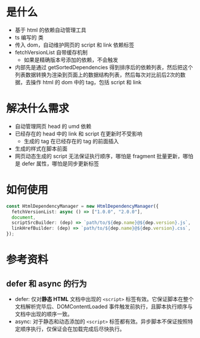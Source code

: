 # 是什么

- 基于 html 的依赖自动管理工具
- ts 编写的 类
- 传入 dom，自动维护网页的 script 和 link 依赖标签
- fetchVersionList 自带缓存机制
  - 如果是精确版本号添加的依赖，不会触发
- 内部先是通过 getSortedDependencies 得到排序后的依赖列表，然后把这个列表数据转换为渲染到页面上的数据结构列表，然后每次对比前后2次的数据，去操作 html 的 dom 中的 tag，包括 script 和 link

# 解决什么需求

- 自动管理网页 head 的 umd 依赖
- 已经存在的 head 中的 link 和 script 在更新时不受影响
  - 生成的 tag 在已经存在的 tag 的前面插入
- 生成的样式在脚本前面
- 网页动态生成的 script 无法保证执行顺序，哪怕是 fragment 批量更新，哪怕是 defer 属性，哪怕是同步更新标签


# 如何使用

```ts
const HtmlDependencyManager = new HtmlDependencyManager({
  fetchVersionList: async () => ["1.0.0", "2.0.0"],
  document,
  scriptSrcBuilder: (dep) => `path/to/${dep.name}@${dep.version}.js`,
  linkHrefBuilder: (dep) => `path/to/${dep.name}@${dep.version}.css`,
});
```

# 参考资料

## defer 和 async 的行为
- defer: 仅对**静态 HTML** 文档中出现的 `<script>` 标签有效。它保证脚本在整个文档解析完毕后、DOMContentLoaded 事件触发前执行，且脚本执行顺序与文档中出现的顺序一致。
- async: 对于静态和动态添加的 `<script>` 标签都有效。异步脚本不保证按照特定顺序执行，仅保证会在加载完成后尽快执行。